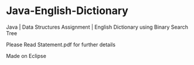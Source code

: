 # Java-English-Dictionary
Java | Data Structures Assignment | English Dictionary using Binary Search Tree

Please Read Statement.pdf for further details

Made on Eclipse
